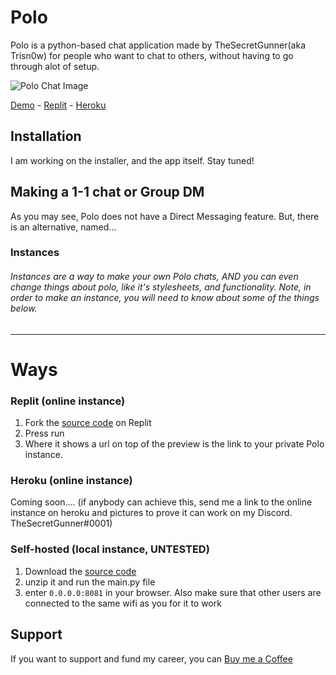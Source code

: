 # Polo
Polo is a python-based chat application made by TheSecretGunner(aka Trisn0w) for people who want to chat to others, without having to go through alot of setup.

![Polo Chat Image](https://i.ibb.co/x1bkH4J/image.png)

[Demo](https://poloapp.triscord.repl.co) - [Replit](https://replit.com/@triscord/poloapp) - [Heroku](https://poloapp.herokuapp.com)

## Installation
I am working on the installer, and the app itself. Stay tuned!

## Making a 1-1 chat or Group DM
As you may see, Polo does not have a Direct Messaging feature. But, there is an alternative, named...
### Instances
###### Instances are a way to make your own Polo chats, AND you can even change things about polo, like it's stylesheets, and functionality. Note, in order to make an instance, you will need to know about some of the things below.
-------------

# Ways

### Replit (online instance)
1. Fork the [source code](https://replit.com/@triscord/polo) on Replit
2. Press run
3. Where it shows a url on top of the preview is the link to your private Polo instance.

### Heroku (online instance)
Coming soon.... (if anybody can achieve this, send me a link to the online instance on heroku and pictures to prove it can work on my Discord. TheSecretGunner#0001)

### Self-hosted (local instance, UNTESTED)
1. Download the [source code](https://github.com/TriSn0w/polo/archive/refs/heads/main.zip)
2. unzip it and run the main.py file
3. enter `0.0.0.0:8081` in your browser. Also make sure that other users are connected to the same wifi as you for it to work

## Support
If you want to support and fund my career, you can [Buy me a Coffee](https://www.buymeacoffee.com/secretgunner)

